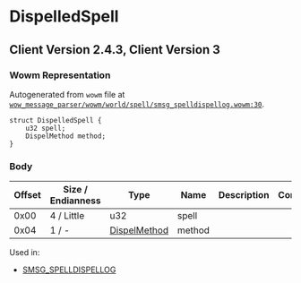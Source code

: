 # DispelledSpell

## Client Version 2.4.3, Client Version 3

### Wowm Representation

Autogenerated from `wowm` file at [`wow_message_parser/wowm/world/spell/smsg_spelldispellog.wowm:30`](https://github.com/gtker/wow_messages/tree/main/wow_message_parser/wowm/world/spell/smsg_spelldispellog.wowm#L30).
```rust,ignore
struct DispelledSpell {
    u32 spell;
    DispelMethod method;
}
```
### Body

| Offset | Size / Endianness | Type | Name | Description | Comment |
| ------ | ----------------- | ---- | ---- | ----------- | ------- |
| 0x00 | 4 / Little | u32 | spell |  |  |
| 0x04 | 1 / - | [DispelMethod](dispelmethod.md) | method |  |  |


Used in:
* [SMSG_SPELLDISPELLOG](smsg_spelldispellog.md)

